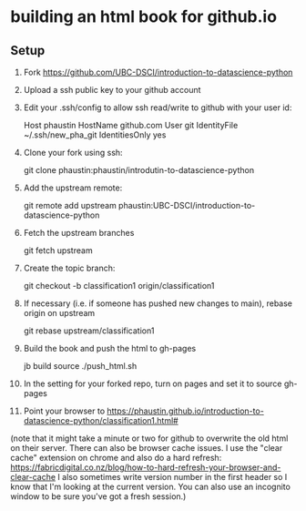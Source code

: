 # building an html book for github.io

## Setup

1. Fork https://github.com/UBC-DSCI/introduction-to-datascience-python  
2. Upload a ssh public key to your github account  
3. Edit your .ssh/config to allow ssh read/write to github with your user id:  

     Host phaustin
         HostName github.com
         User git
         IdentityFile ~/.ssh/new_pha_git
         IdentitiesOnly yes
         
4. Clone your fork using ssh:

      git clone phaustin:phaustin/introdutin-to-datascience-python

5.  Add the upstream remote:

      git remote add upstream phaustin:UBC-DSCI/introduction-to-datascience-python
      
6.  Fetch the upstream branches

      git fetch upstream
      
6.  Create the topic branch:

      git checkout -b classification1 origin/classification1
      
7.  If necessary (i.e. if someone has pushed new changes to main), rebase origin on upstream

       git rebase upstream/classification1

8.   Build the book and push the html to gh-pages

       jb build source
       ./push_html.sh
       
9.   In the setting for your forked repo, turn on pages and set it to source gh-pages

10.  Point your browser to https://phaustin.github.io/introduction-to-datascience-python/classification1.html#


(note that it might take a minute or two for github to overwrite the old html on their server.  There can also be browser cache issues.  I use the "clear cache" extension on chrome and also do a hard refresh: https://fabricdigital.co.nz/blog/how-to-hard-refresh-your-browser-and-clear-cache  I also sometimes write version number in the first header so I know that I'm looking at the current version.  You can also use an incognito window to be sure you've got a fresh session.)
